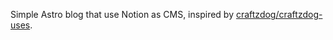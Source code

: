Simple Astro blog that use Notion as CMS, inspired by [craftzdog/craftzdog-uses](https://github.com/craftzdog/craftzdog-uses).
